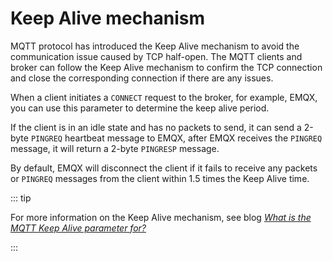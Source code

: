 # Keep Alive mechanism

MQTT protocol has introduced the Keep Alive mechanism to avoid the communication issue caused by TCP half-open. The MQTT clients and broker can follow the Keep Alive mechanism to confirm the TCP connection and close the corresponding connection if there are any issues. 

When a client initiates a `CONNECT` request to the broker, for example, EMQX, you can use this parameter to determine the keep alive period. 

If the client is in an idle state and has no packets to send, it can send a 2-byte  `PINGREQ` heartbeat message to EMQX, after EMQX receives the `PINGREQ` message, it will return a 2-byte `PINGRESP` message. 

By default, EMQX will disconnect the client if it fails to receive any packets or `PINGREQ` messages from the client within 1.5 times the Keep Alive time. 

::: tip

For more information on the Keep Alive mechanism, see blog [*What is the MQTT Keep Alive parameter for?*](https://www.emqx.com/en/blog/mqtt-keep-alive)

:::
